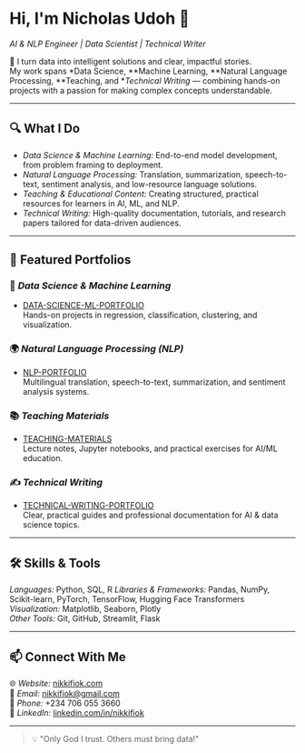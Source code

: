 # Hi, I'm Nicholas Udoh 👋  
*AI & NLP Engineer | Data Scientist | Technical Writer*  

🚀 I turn data into intelligent solutions and clear, impactful stories.  
My work spans *Data Science, **Machine Learning, **Natural Language Processing, **Teaching, and **Technical Writing* — combining hands-on projects with a passion for making complex concepts understandable.  

---

## 🔍 What I Do  
- *Data Science & Machine Learning:* End-to-end model development, from problem framing to deployment.  
- *Natural Language Processing:* Translation, summarization, speech-to-text, sentiment analysis, and low-resource language solutions.  
- *Teaching & Educational Content:* Creating structured, practical resources for learners in AI, ML, and NLP.  
- *Technical Writing:* High-quality documentation, tutorials, and research papers tailored for data-driven audiences.  

---

## 📂 Featured Portfolios  

### 🧠 *Data Science & Machine Learning*
- [DATA-SCIENCE-ML-PORTFOLIO](https://github.com/N-UDOH/DATA-SCIENCE-ML-PORTFOLIO)  
  Hands-on projects in regression, classification, clustering, and visualization.  

### 🌍 *Natural Language Processing (NLP)*
- [NLP-PORTFOLIO](https://github.com/N-UDOH/NLP-PORTFOLIO)  
  Multilingual translation, speech-to-text, summarization, and sentiment analysis systems.  

### 📚 *Teaching Materials*
- [TEACHING-MATERIALS](https://github.com/N-UDOH/TEACHING-MATERIALS)  
  Lecture notes, Jupyter notebooks, and practical exercises for AI/ML education.  

### ✍ *Technical Writing*
- [TECHNICAL-WRITING-PORTFOLIO](https://github.com/N-UDOH/TECHNICAL-WRITING-PORTFOLIO)  
  Clear, practical guides and professional documentation for AI & data science topics.  

---

## 🛠 Skills & Tools  
*Languages:* Python, SQL, R 
*Libraries & Frameworks:* Pandas, NumPy, Scikit-learn, PyTorch, TensorFlow, Hugging Face Transformers  
*Visualization:* Matplotlib, Seaborn, Plotly  
*Other Tools:* Git, GitHub, Streamlit, Flask  

---

## 📫 Connect With Me  
🌐 *Website:* [nikkifiok.com](https://nikkifiok.com)  
📧 *Email:* nikkifiok@gmail.com  
📱 *Phone:* +234 706 055 3660  
💼 *LinkedIn:* [linkedin.com/in/nikkifiok](https://linkedin.com/in/nikkifiok)  

---

> 💡 "Only God I trust. Others must bring data!"
<!--
**N-UDOH/N-UDOH** is a ✨ _special_ ✨ repository because its `README.md` (this file) appears on your GitHub profile.

Here are some ideas to get you started:

- 🔭 I’m currently working on ...
- 🌱 I’m currently learning ...
- 👯 I’m looking to collaborate on ...
- 🤔 I’m looking for help with ...
- 💬 Ask me about ...
- 📫 How to reach me: ...
- 😄 Pronouns: ...
- ⚡ Fun fact: ...
-->
